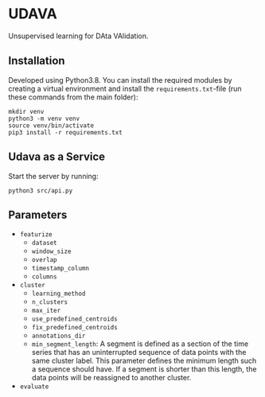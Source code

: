 # UDAVA

Unsupervised learning for DAta VAlidation.


## Installation


Developed using Python3.8. You can install the required modules by creating a
virtual environment and install the `requirements.txt`-file (run these commands
from the main folder):

```
mkdir venv
python3 -m venv venv
source venv/bin/activate
pip3 install -r requirements.txt
```


## Udava as a Service


Start the server by running:

```
python3 src/api.py
```



## Parameters


- `featurize`
    - `dataset`
    - `window_size`
    - `overlap`
    - `timestamp_column`
    - `columns`
- `cluster`
    - `learning_method`
    - `n_clusters`
    - `max_iter`
    - `use_predefined_centroids`
    - `fix_predefined_centroids`
    - `annotations_dir`
    - `min_segment_length`: A segment is defined as a section of the time series that has an uninterrupted sequence of data points with the same cluster label. This parameter defines the minimum length such a sequence should have. If a segment is shorter than this length, the data points will be reassigned to another cluster.
- `evaluate`
